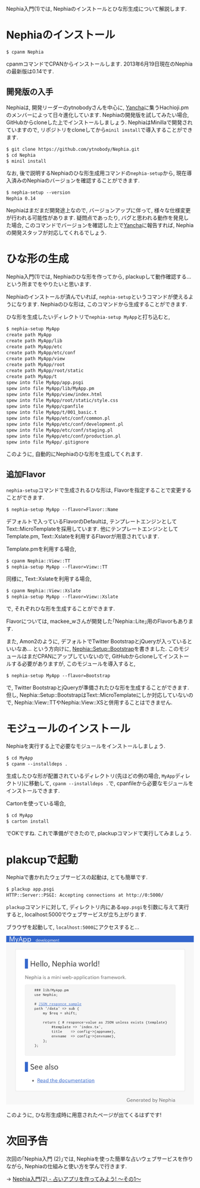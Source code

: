 Nephia入門(1)では, Nephiaのインストールとひな形生成について解説します.

# Nephiaのインストール

```
$ cpanm Nephia
```

cpanmコマンドでCPANからインストールします.
2013年6月19日現在のNephiaの最新版は0.14です.

## 開発版の入手

Nephiaは, 開発リーダーのytnobodyさんを中心に, [Yancha](http://yancha.hachiojipm.org/)に集うHachioji.pmのメンバーによって日々進化しています.
Nephiaの開発版を試してみたい場合, GitHubからcloneした上でインストールしましょう.
NephiaはMinillaで開発されていますので, リポジトリをcloneしてから`minil install`で導入することができます.

```
$ git clone https://github.com/ytnobody/Nephia.git
$ cd Nephia
$ minil install
```

なお, 後で説明するNephiaのひな形生成用コマンドの`nephia-setup`から, 現在導入済みのNephiaのバージョンを確認することができます.

```
$ nephia-setup --version
Nephia 0.14
```

Nephiaはまだまだ開発途上なので, バージョンアップに伴って, 様々な仕様変更が行われる可能性があります.
疑問点であったり, バグと思われる動作を発見した場合, このコマンドでバージョンを確認した上で[Yancha](http://yancha.hachiojipm.org/)に報告すれば, Nephiaの開発スタッフが対応してくれるでしょう.

# ひな形の生成

Nephia入門(1)では, Nephiaのひな形を作ってから, plackupして動作確認する... という所までをやりたいと思います.

Nephiaのインストールが済んでいれば, `nephia-setup`というコマンドが使えるようになります.
Nephiaのひな形は, このコマンドから生成することができます.

ひな形を生成したいディレクトリで`nephia-setup MyApp`と打ち込むと,

```
$ nephia-setup MyApp
create path MyApp
create path MyApp/lib
create path MyApp/etc
create path MyApp/etc/conf
create path MyApp/view
create path MyApp/root
create path MyApp/root/static
create path MyApp/t
spew into file MyApp/app.psgi
spew into file MyApp/lib/MyApp.pm
spew into file MyApp/view/index.html
spew into file MyApp/root/static/style.css
spew into file MyApp/cpanfile
spew into file MyApp/t/001_basic.t
spew into file MyApp/etc/conf/common.pl
spew into file MyApp/etc/conf/development.pl
spew into file MyApp/etc/conf/staging.pl
spew into file MyApp/etc/conf/production.pl
spew into file MyApp/.gitignore
```

このように, 自動的にNephiaのひな形を生成してくれます.

## 追加Flavor

`nephia-setup`コマンドで生成されるひな形は, Flavorを指定することで変更することができます.

```
$ nephia-setup MyApp --flavor=Flavor::Name
```

デフォルトで入っているFlavorのDefaultは, テンプレートエンジンとしてText::MicroTemplateを採用しています.
他にテンプレートエンジンとしてTemplate.pm, Text::Xslateを利用するFlavorが用意されています.

Template.pmを利用する場合,

```
$ cpanm Nephia::View::TT
$ nephia-setup MyApp --flavor=View::TT
```

同様に, Text::Xslateを利用する場合,

```
$ cpanm Nephia::View::Xslate
$ nephia-setup MyApp --flavor=View::Xslate
```

で, それぞれひな形を生成することができます.

Flavorについては, mackee_wさんが開発した｢Nephia::Lite｣用のFlavorもあります.

また, Amon2のように, デフォルトでTwitter BootstrapとjQueryが入っているといいなあ... という方向けに, [Nephia::Setup::Bootstrap](https://github.com/papix/Nephia-Setup-Bootstrap)を書きました.
このモジュールはまだCPANにアップしていないので, GitHubからcloneしてインストールする必要がありますが, このモジュールを導入すると,

```
$ nephia-setup MyApp --flavor=Bootstrap
```

で, Twitter BootstrapとjQueryが準備されたひな形を生成することができます.
但し, Nephia::Setup::BootstrapはText::MicroTemplateにしか対応していないので, Nephia::View::TTやNephia::View::XSと併用することはできません.

# モジュールのインストール

Nephiaを実行する上で必要なモジュールをインストールしましょう.

```
$ cd MyApp
$ cpanm --installdeps .
```

生成したひな形が配置されているディレクトリ(先ほどの例の場合, `MyApp`ディレクトリ)に移動して, `cpanm --installdeps .`で, cpanfileから必要なモジュールをインストールできます.

Cartonを使っている場合,

```
$ cd MyApp
$ carton install
```

でOKですね.
これで準備ができたので, plackupコマンドで実行してみましょう.

# plakcupで起動

Nephiaで書かれたウェブサービスの起動は, とても簡単です.

```
$ plackup app.psgi
HTTP::Server::PSGI: Accepting connections at http://0:5000/
```

`plackup`コマンドに対して, ディレクトリ内にある`app.psgi`を引数に与えて実行すると, localhost:5000でウェブサービスが立ち上がります.

ブラウザを起動して, `localhost:5000`にアクセスすると...

![sample](img/01_sample.png)

このように, ひな形生成時に用意されたページが出てくるはずです!

# 次回予告

次回の｢Nephia入門 (2)｣では, Nephiaを使った簡単な占いウェブサービスを作りながら, Nephiaの仕組みと使い方を学んで行きます.

-> [Nephia入門(2) - 占いアプリを作ってみよう! 〜その1〜](02.md)
